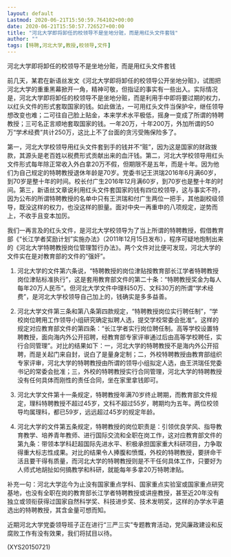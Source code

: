 ```yaml
---
layout: default
Lastmod: 2020-06-21T15:50:59.764102+00:00
date: 2020-06-21T15:50:57.726527+00:00
title: "河北大学即将卸任的校领导不是坐地分赃，而是用红头文件套钱"
author: ""
tags: [特聘,河北大学,教授,校领导,文件]
---
```


河北大学即将卸任的校领导不是坐地分赃，而是用红头文件套钱

前几天，某君在新语丝发文《河北大学即将卸任的校领导公开坐地分赃》，试图把河北大学的重重黑幕掀开一角，精神可敬，但指证的事实有一些出入。实际情况是，河北大学即将卸任的校领导不是坐地分赃，而是利用手中即将要过期的权力，以红头文件的形式套取国家的钱。如此做法，一可用红头文件当保护伞，继任领导想改变也难；二可往自己脸上贴金，本来学术水平极低，摇身一变成了所谓的特聘教授；三可名正言顺地套取国家的钱。一年20万，十年200万，外加所谓的50万“学术经费”共计250万，这比上不了台面的贪污受贿保险多了。

第一，河北大学校领导用红头文件套到手的钱并不“赃”，因为这是国家的财政拨款，其源头是老百姓以税费形式贡献出来的血汗钱。第二，河北大学校领导用红头文件形式每年除正常收入外白拿20万不假，但期限不是五年，而是十年。因为他们为自己规定的特聘教授退休年龄是70岁。党委书记王洪瑞2016年6月满60岁，到70岁是整十年的时间。校长付广生2016年12月满60岁，到70岁也是整十年的时间。第三，新语丝文章说利用红头文件套国家的钱有四位校领导，这与事实不符，因为公布的所谓特聘教授的名单中只有王洪瑞和付广生两位一把手，其他副校级领导，既没这样的权力，也没这样的胆量。面对中央一再重申的八项规定，逆势而上，不收手且变本加厉。

我们一再言及的红头文件，是河北大学校领导为了当上所谓的特聘教授，假借教育部《“长江学者奖励计划”实施办法》（2011年12月15日发布），程序可疑地炮制出来的《河北大学特聘教授岗位管理暂行办法》。两个文件对比便可发现，河北大学的文件实在是对教育部的文件的“强奸”。

1.	河北大学的文件第六条说，“特聘教授的岗位津贴按教育部长江学者特聘教授岗位津贴标准执行”，这是套用教育部文件的第二十条：“特聘教授奖金为每人每年20万人民币”。但河北大学文件中理科50万、文科30万的所谓“学术经费”，是河北大学校领导自己加上的，钱确实是多多益善。

2.	河北大学文件第三条和第八条第四款规定，“特聘教授岗位实行聘任制”，“学校岗位聘用工作领导小组研究确定拟聘人选，提交学校常委会批准”。这样的规定对应教育部文件的第四条：“长江学者实行岗位聘任制。高等学校设置特聘教授，面向海内外公开招聘，经教育部专家评审通过后由高等学校聘任，实行合同管理”。对比的结果如下：一，河北大学的特聘教授不是海内外公开招聘，而是关起门来自封，说白了是量身定制；二，外校特聘教授由教育部组织专家评审，河北大学的特聘教授由所谓的领导小组拟定人选，由王洪瑞任党委书记的常委会批准；三，外校的特聘教授实行合同管理，河北大学的特聘教授没有任何具体而刚性的责任合同，坐在家里拿钱即可。

3.	河北大学文件第十一条规定，特聘教授年满70岁终止聘期，而教育部文件规定，理科特聘教授不超过45岁，文科不超过55岁，聘期均为五年。两位校领导均属理科，都已59岁，远远超过45岁的规定年龄。

4.	河北大学的文件第五条规定，特聘教授的岗位职责是：引领优良学风、指导教育教学、培养青年教师、进行国际交流和全职在岗工作，这对应教育部文件的第九条：带领本学科赶超国际先进水平、积极承担国家重大科研项目，力争取得重大标志性成果。对比的结果令人捧腹和愤慨，外校的特聘教授，要拼命干活且要干得有质量，而河北大学的特聘教授则是不干任何具体工作，只要好为人师式地胡扯如何搞教学和科研，就能每年多拿20万特聘津贴。

补充一句：河北大学迄今为止没有国家重点学科、国家重点实验室或国家重点研究基地，也没有全职在岗的教育部长江学者特聘教授或讲座教授，甚至近20年没有独立或领衔获得过国家自然科学奖、科技进步奖、技术发明奖，这样的办学水平遴选出的特聘教授，其含金量可想而知。

近期河北大学党委领导班子正在进行“三严三实”专题教育活动，党风廉政建设和反腐败工作有没有效果，我们将拭目以待。

(XYS20150721)


